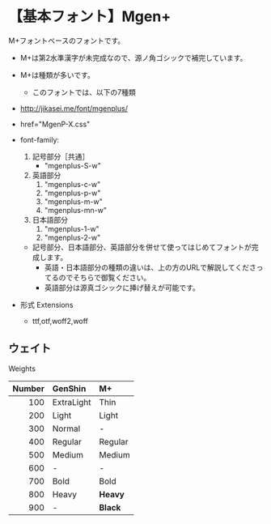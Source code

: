# 【基本フォント】Mgen+

M+フォントベースのフォントです。

- M+は第2水準漢字が未完成なので、源ノ角ゴシックで補完しています。
- M+は種類が多いです。
  - このフォントでは、以下の7種類

- http://jikasei.me/font/mgenplus/
- href="MgenP-X.css"
- font-family:
  1. 記号部分［共通］
      -  "mgenplus-S-w"
  2. 英語部分
      1. "mgenplus-c-w"
      2. "mgenplus-p-w"
      3. "mgenplus-m-w"
      3. "mgenplus-mn-w"
  3. 日本語部分
      1. "mgenplus-1-w"
      2. "mgenplus-2-w"
  - 記号部分、日本語部分、英語部分を併せて使ってはじめてフォントが完成します。
    - 英語・日本語部分の種類の違いは、上の方のURLで解説してくださってるのでそちらで御覧ください。
    - 英語部分は源真ゴシックに挿げ替えが可能です。
- 形式 Extensions
  - ttf,otf,woff2,woff

## ウェイト

Weights

|Number|GenShin    |M+       |
|-----:|:----------|:--------|
|100   |ExtraLight |Thin     |
|200   |Light      |Light    |
|300   |Normal     |-        |
|400   |Regular    |Regular  |
|500   |Medium     |Medium   |
|600   |-          |-        |
|700   |Bold       |Bold     |
|800   |Heavy      |**Heavy**|
|900   |-          |**Black**|